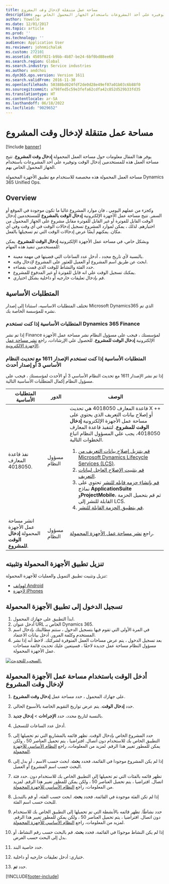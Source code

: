 ```yaml
---
title: مساحة عمل متنقلة لإدخال وقت المشروع
description: يوفر هذا المقال معلومات حول مساحة العمل المحمولة "إدخال وقت المشروع". تتيح مساحة العمل هذه للمستخدمين إدخال الوقت وتوفيره علي أحد المشروعات باستخدام الجهاز المحمول الخاص بهم.
author: Yowelle
ms.date: 12/01/2017
ms.topic: article
ms.prod: ''
ms.technology: ''
audience: Application User
ms.reviewer: johnmichalak
ms.custom: 272101
ms.assetid: 4505f021-b9bb-4b87-be24-6bf0bd88ee60
ms.search.region: Global
ms.search.industry: Service industries
ms.author: andchoi
ms.dyn365.ops.version: Version 1611
ms.search.validFrom: 2016-11-30
ms.openlocfilehash: 50388bd024fdf2de0d28e49ef07a01b03c6b88f0
ms.sourcegitcommit: a798fed5c59e3fefa62cdfa42c852d529b33fd35
ms.translationtype: HT
ms.contentlocale: ar-SA
ms.lasthandoff: 06/18/2022
ms.locfileid: "9029652"
---
```

# <a name="project-time-entry-mobile-workspace"></a>مساحة عمل متنقلة لإدخال وقت المشروع

[!include [banner](../includes/banner.md)]

يوفر هذا المقال معلومات حول مساحة العمل المحمولة **إدخال وقت المشروع**. تتيح مساحة العمل هذه للمستخدمين إدخال الوقت وتوفيره علي أحد المشروعات باستخدام الجهاز المحمول الخاص بهم.

مساحة العمل المحمولة هذه مخصصة للاستخدام مع تطبيق الأجهزة المحمولة Dynamics 365 Unified Ops. 

## <a name="overview"></a>Overview
وكجزء من عملهم اليومي ، فان موارد المشروع غالبا ما تكون موجودة في الموقع أو السفر. تتيح مساحة عمل الأجهزة الإلكترونية **إدخال الوقت بالمشروع** للمستخدمين إدخال الوقت القابل للفوترة أو غير القابل للفوترة مقابل مشروع على الجهاز المحمول من اختيارهم. لذلك ، يمكن لموارد المشروع تسجيل إدخالات الوقت في أي وقت وفي أي مكان. يمكنهم أيضًا عرض إدخالات الوقت التي تم تسجيلها بالفعل. 

وبشكل خاص، في مساحة عمل الأجهزة الإلكترونية **إدخال الوقت للمشروع**، يمكن للمستخدمين تنفيذ هذه المهام:

-   بالنسبة لأي تاريخ محدد ، أدخل عدد الساعات التي قضيتها في مهمة معينة.
-   ابحث عن طريق اسم المشروع أو العميل للعثور على المشروع لإدخال وقته.
-   حدد الفئة والنشاط للوقت الذي قمت بقضاءه.
-   يمكنك تسجيل الوقت علي انه قابل للفوترة أو غير المدفوع للمشروع.
-   قم بإدخال تعليقات خارجيه أو داخلية بشكل اختياري.

## <a name="prerequisites"></a>المتطلبات الأساسية
تختلف المتطلبات الاساسيه، استنادا إلى إصدار Microsoft Dynamics365 الذي تم نشره للمؤسسة الخاصة بك.

### <a name="prerequisites-if-you-use-dynamics-365-finance"></a>المتطلبات الأساسية إذا كنت تستخدم Dynamics 365 Finance
إذا تم نشر Finance لمؤسستك ، فيجب على مسؤول النظام نشر مساحة عمل الأجهزة الإلكترونية **إدخال الوقت للمشروع**. للحصول علي الإرشادات، راجع [نشر مساحة عمل الأجهزة الإلكترونية](/dynamics365/fin-ops-core/dev-itpro/mobile-apps/publish-mobile-workspace).

### <a name="prerequisites-if-you-use-version-1611-with-platform-update-3-or-later"></a>المتطلبات الأساسية إذا كنت تستخدم الإصدار 1611 مع تحديث النظام الأساسي 3 أو إصدار أحدث
إذا تم نشر الإصدار 1611 مع تحديث النظام الأساسي 3 أو الأحدث لمؤسستك ، فيجب على مسؤول النظام إكمال المتطلبات الأساسية التالية. 

<table>
<thead>
<tr class="header">
<th>المتطلبات الأساسية</th>
<th>الدور</th>
<th>‏‏الوصف</th>
</tr>
</thead>
<tbody>
<tr class="odd">

<td>نفذ قاعدة المعارف 4018050.</td>
<td>مسؤول النظام</td>
<td>قاعدة المعارف 4018050 هي تحديث X ++ أو إصلاح بيانات التعريف الذي يحتوي على مساحة عمل الأجهزة الإلكترونية <strong>إدخال الوقت للمشروع</strong>. لتنفيذ قاعدة المعارف 4018050، يجب علي المسؤول النظام اتباع الخطوات التالية.
<ol>
<li><a href="/dynamics365/fin-ops-core/dev-itpro/migration-upgrade/download-hotfix-lcs">قم بتنزيل إصلاح بيانات التعريف من Microsoft Dynamics Lifecycle Services ‏(LCS‏)‏</a>.</li>
<li><a href="/dynamics365/fin-ops-core/dev-itpro/migration-upgrade/install-metadata-hotfix-package">قم بتثبيت الإصلاح العاجل لبيانات التعريف</a>.</li>
<li><a href="/dynamics365/fin-ops-core/dev-itpro/deployment/create-apply-deployable-package">قم بإنشاء حزمه قابله للنشر</a> تحتوي على نماذج <strong>ApplicationSuite</strong> و<strong>ProjectMobile</strong>، ثم قم بتحميل الحزمة القابلة للنشر إلى LCS.</li>
<li><a href="/dynamics365/fin-ops-core/dev-itpro/deployment/apply-deployable-package-system">قم بتطبيق الحزمة القابلة للنشر</a>.</li>

</ol></td>
</tr>
<tr class="even">
<td>انشر مساحة عمل الأجهزة المحمولة <strong>إدخال الوقت للمشروع</strong>.</td>
<td>مسؤول النظام</td>
<td>راجع <a href="/dynamics365/fin-ops-core/dev-itpro/mobile-apps/publish-mobile-workspace">نشر مساحة عمل الأجهزة المحمولة</a>.</td>
</tr>
</tbody>
</table>

## <a name="download-and-install-the-mobile-app"></a>تنزيل تطبيق الأجهزة المحمولة وتثبيته

تنزيل وتثبيت تطبيق التمويل والعمليات للأجهزة المحمولة:

-   [لهواتف Android](https://go.microsoft.com/fwlink/?linkid=850662)
-   [لأجهزة iPhones](https://go.microsoft.com/fwlink/?linkid=850663)

## <a name="sign-in-to-the-mobile-app"></a>تسجيل الدخول إلى تطبيق الأجهزة المحمولة
1.  ابدأ التطبيق على جهازك المحمول.
2.  أدخل عنوان URL الخاص بـ Dynamics 365.
3.  في المرة الأولى التي تقوم فيها بتسجيل الدخول ، ستتم مطالبتك بإدخال اسم المستخدم وكلمة المرور. أدخل بيانات الاعتماد.
4.  بعد تسجيل الدخول ، يتم عرض مساحات العمل المتوفرة لشركتك. لاحظ أنه إذا نشر مسؤول النظام مساحة عمل جديدة لاحقًا ، فسيتعين عليك تحديث قائمة مساحات عمل الأجهزة المحمولة.

[![السحب للتحديث.](./media/pull-to-refresh-list-of-workspaces-183x300.png)](./media/pull-to-refresh-list-of-workspaces.png)

## <a name="enter-time-by-using-the-project-time-entry-mobile-workspace"></a>أدخل الوقت باستخدام مساحة عمل الأجهزة المحمولة لإدخال وقت المشروع
1.  على جهازك المحمول ، حدد مساحة عمل **إدخال وقت المشروع**.
2.  حدد **إدخال الوقت**. يتم عرض تواريخ التقويم الخاصة بالأسبوع الحالي.
3.  بالنسبة لتاريخ محدد، حدد **الإجراءات** &gt; **إدخال جديد**.
4.  أدخل عدد الساعات للتسجيل.
5.  حدد المشروع الخاص بإدخال الوقت. تظهر قائمه بالمشاريع التي تم تحميلها إلى التطبيق الخاص بك للاستخدام دون اتصال. افتراضيا ، يتم تحميل العناصر 50 ، ولكن يمكن للمطور تغيير هذا الرقم. لمزيد من المعلومات، راجع [النظام الأساسي للأجهزة المحمولة](/dynamics365/fin-ops-core/dev-itpro/mobile-apps/mobile-app-home-page).
6.  إذا لم يكن المشروع موجودا في القائمة، فحدد **بحث**. ابحث حسب الاسم ، أو بدل إلى البحث حسب اسم المشروع أو العميل.
7.  حدد فئة‏‎. تظهر قائمه بالفئات التي تم تحميلها إلى التطبيق الخاص بك للاستخدام دون اتصال. افتراضيا ، يتم تحميل العناصر 50 ، ولكن يمكن للمطور تغيير هذا الرقم. لمزيد من المعلومات، راجع [النظام الأساسي للأجهزة المحمولة](/dynamics365/fin-ops-core/dev-itpro/mobile-apps/mobile-app-home-page).
8.  إذا لم تكن الفئة موجودة في القائمة، فحدد **بحث**. ابحث حسب الفئة، أو قم بالتبديل للبحث حسب اسم الفئة.
9.  حدد نشاطًا. تظهر قائمه بالأنشطة التي تم تحميلها إلى التطبيق الخاص بك للاستخدام دون اتصال. افتراضيا ، يتم تحميل العناصر 50 ، ولكن يمكن للمطور تغيير هذا الرقم. لمزيد من المعلومات، راجع [النظام الأساسي للأجهزة المحمولة](/dynamics365/fin-ops-core/dev-itpro/mobile-apps/mobile-app-home-page).
10. إذا لم يكن النشاط موجودًا في القائمة، فحدد **بحث**. قم بالبحث حسب رقم النشاط، أو بدل إلى البحث حسب الغرض.

11. حدد خاصية البند.
12. ختياري: أدخل تعليقات خارجيه أو داخلية.
13. حدد **تم**.


[!INCLUDE[footer-include](../includes/footer-banner.md)]